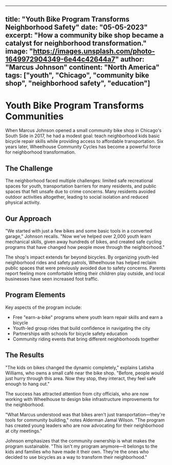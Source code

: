 
---
title: "Youth Bike Program Transforms Neighborhood Safety"
date: "05-05-2023"
excerpt: "How a community bike shop became a catalyst for neighborhood transformation."
image: "https://images.unsplash.com/photo-1649972904349-6e44c42644a7"
author: "Marcus Johnson"
continent: "North America"
tags: ["youth", "Chicago", "community bike shop", "neighborhood safety", "education"]
---

# Youth Bike Program Transforms Communities

When Marcus Johnson opened a small community bike shop in Chicago's South Side in 2017, he had a modest goal: teach neighborhood kids basic bicycle repair skills while providing access to affordable transportation. Six years later, Wheelhouse Community Cycles has become a powerful force for neighborhood transformation.

## The Challenge

The neighborhood faced multiple challenges: limited safe recreational spaces for youth, transportation barriers for many residents, and public spaces that felt unsafe due to crime concerns. Many residents avoided outdoor activities altogether, leading to social isolation and reduced physical activity.

## Our Approach

"We started with just a few bikes and some basic tools in a converted garage," Johnson recalls. "Now we've helped over 2,000 youth learn mechanical skills, given away hundreds of bikes, and created safe cycling programs that have changed how people move through the neighborhood."

The shop's impact extends far beyond bicycles. By organizing youth-led neighborhood rides and safety patrols, Wheelhouse has helped reclaim public spaces that were previously avoided due to safety concerns. Parents report feeling more comfortable letting their children play outside, and local businesses have seen increased foot traffic.

## Program Elements

Key aspects of the program include:

- Free "earn-a-bike" programs where youth learn repair skills and earn a bicycle
- Youth-led group rides that build confidence in navigating the city
- Partnerships with schools for bicycle safety education
- Community riding events that bring different neighborhoods together

## The Results

"The kids on bikes changed the dynamic completely," explains Latisha Williams, who owns a small café near the bike shop. "Before, people would just hurry through this area. Now they stop, they interact, they feel safe enough to hang out."

The success has attracted attention from city officials, who are now working with Wheelhouse to design bike infrastructure improvements for the neighborhood.

"What Marcus understood was that bikes aren't just transportation—they're tools for community building," notes Alderman Jamal Wilson. "The program has created young leaders who are now advocating for their neighborhood at city meetings."

Johnson emphasizes that the community ownership is what makes the program sustainable. "This isn't my program anymore—it belongs to the kids and families who have made it their own. They're the ones who decided to use bicycles as a way to transform their neighborhood."
